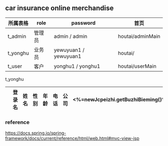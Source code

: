 ## car insurance online merchandise

| 所属表格 | role | password | 首页 |
|--------|------|----------|-----|
| t_admin  | 管理员 | admin / admin | houtai/adminMain |
| t_yonghu | 业务员 | yewuyuan1 / yewuyuan1 | houtai/ |
| t_user | 客户 | yonghu1 / yonghu1 | houtai/userMain | 

t_yonghu
<table id="dg" title="<%=newJcpeizhi.getYonghuBieming()%>信息" class="easyui-datagrid" fitColumns="true"
    pagination="true" url="../getYonghus" fit="true" rownumbers="true" toolbar="#tb">
    <thead>
        <tr>
            <th field="cb" checkbox="true"></th>
            <th field="yonghuid" width="10" hidden="true">编号</th>
            <th field="yonghuname" width="20">登录名</th>
            <th field="yonghupassword" width="10" hidden="true">密码</th>
            <th field="yonghuxingming" width="20">姓名</th>
            <th field="yonghusex" width="10" formatter="formatSex">性别</th>
            <th field="yonghuage" width="10">年龄</th>
            <th field="yonghuphone" width="40">电话</th>
            <th field="yonghumark1" width="40">公司</th>
            <th field="buzhiid" width="10" hidden="true"><%=newJcpeizhi.getBuzhiBieming()%>ID</th>
            <th field="buzhiname" width="20"><%=newJcpeizhi.getBuzhiBieming()%></th>
            <th field="yonghudate" width="20" formatter="datetostr">时间</th>
        </tr>
    </thead>
</table>

### reference
https://docs.spring.io/spring-framework/docs/current/reference/html/web.html#mvc-view-jsp